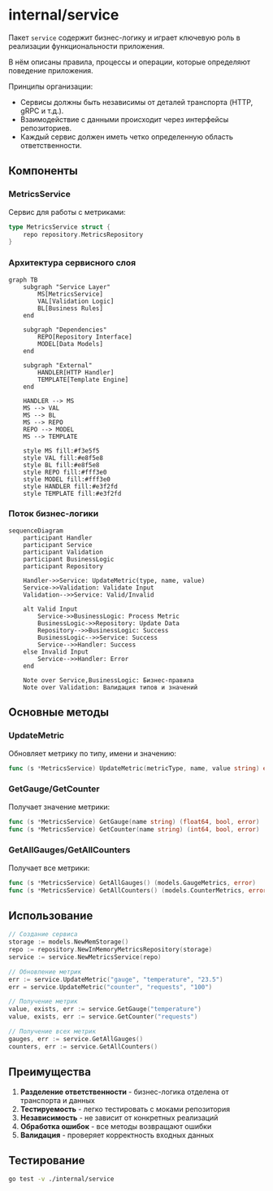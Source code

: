 # internal/service

Пакет `service` содержит бизнес-логику и играет ключевую роль в реализации функциональности приложения.

В нём описаны правила, процессы и операции, которые определяют поведение приложения.

Принципы организации:
- Сервисы должны быть независимы от деталей транспорта (HTTP, gRPC и т.д.).
- Взаимодействие с данными происходит через интерфейсы репозиториев.
- Каждый сервис должен иметь четко определенную область ответственности.

## Компоненты

### MetricsService

Сервис для работы с метриками:

```go
type MetricsService struct {
    repo repository.MetricsRepository
}
```

### Архитектура сервисного слоя

```mermaid
graph TB
    subgraph "Service Layer"
        MS[MetricsService]
        VAL[Validation Logic]
        BL[Business Rules]
    end
    
    subgraph "Dependencies"
        REPO[Repository Interface]
        MODEL[Data Models]
    end
    
    subgraph "External"
        HANDLER[HTTP Handler]
        TEMPLATE[Template Engine]
    end
    
    HANDLER --> MS
    MS --> VAL
    MS --> BL
    MS --> REPO
    REPO --> MODEL
    MS --> TEMPLATE
    
    style MS fill:#f3e5f5
    style VAL fill:#e8f5e8
    style BL fill:#e8f5e8
    style REPO fill:#fff3e0
    style MODEL fill:#fff3e0
    style HANDLER fill:#e3f2fd
    style TEMPLATE fill:#e3f2fd
```

### Поток бизнес-логики

```mermaid
sequenceDiagram
    participant Handler
    participant Service
    participant Validation
    participant BusinessLogic
    participant Repository
    
    Handler->>Service: UpdateMetric(type, name, value)
    Service->>Validation: Validate Input
    Validation-->>Service: Valid/Invalid
    
    alt Valid Input
        Service->>BusinessLogic: Process Metric
        BusinessLogic->>Repository: Update Data
        Repository-->>BusinessLogic: Success
        BusinessLogic-->>Service: Success
        Service-->>Handler: Success
    else Invalid Input
        Service-->>Handler: Error
    end
    
    Note over Service,BusinessLogic: Бизнес-правила
    Note over Validation: Валидация типов и значений
```

## Основные методы

### UpdateMetric
Обновляет метрику по типу, имени и значению:
```go
func (s *MetricsService) UpdateMetric(metricType, name, value string) error
```

### GetGauge/GetCounter
Получает значение метрики:
```go
func (s *MetricsService) GetGauge(name string) (float64, bool, error)
func (s *MetricsService) GetCounter(name string) (int64, bool, error)
```

### GetAllGauges/GetAllCounters
Получает все метрики:
```go
func (s *MetricsService) GetAllGauges() (models.GaugeMetrics, error)
func (s *MetricsService) GetAllCounters() (models.CounterMetrics, error)
```

## Использование

```go
// Создание сервиса
storage := models.NewMemStorage()
repo := repository.NewInMemoryMetricsRepository(storage)
service := service.NewMetricsService(repo)

// Обновление метрик
err := service.UpdateMetric("gauge", "temperature", "23.5")
err = service.UpdateMetric("counter", "requests", "100")

// Получение метрик
value, exists, err := service.GetGauge("temperature")
value, exists, err := service.GetCounter("requests")

// Получение всех метрик
gauges, err := service.GetAllGauges()
counters, err := service.GetAllCounters()
```

## Преимущества

1. **Разделение ответственности** - бизнес-логика отделена от транспорта и данных
2. **Тестируемость** - легко тестировать с моками репозитория
3. **Независимость** - не зависит от конкретных реализаций
4. **Обработка ошибок** - все методы возвращают ошибки
5. **Валидация** - проверяет корректность входных данных

## Тестирование

```bash
go test -v ./internal/service
```
